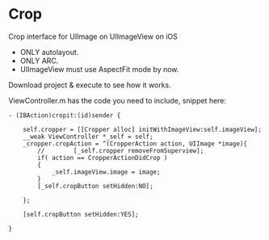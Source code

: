 # Crop

Crop interface for UIImage on UIImageView on iOS

* ONLY autolayout.
* ONLY ARC.
* UIImageView must use AspectFit mode by now.

Download project & execute to see how it works. 

ViewController.m has the code you need to include, snippet here: 

```
- (IBAction)cropit:(id)sender {
    
    self.cropper = [[Cropper alloc] initWithImageView:self.imageView];
    __weak ViewController *_self = self;
    _cropper.cropAction = ^(CropperAction action, UIImage *image){
        //        [_self.cropper removeFromSuperview];
        if( action == CropperActionDidCrop )
        {
            _self.imageView.image = image;
        }
        [_self.cropButton setHidden:NO];
        
    };
    
    [self.cropButton setHidden:YES];
    
}

